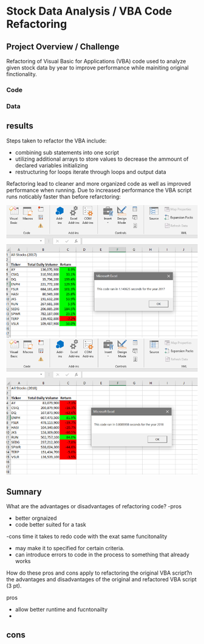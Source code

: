 # Stock Data Analysis / VBA Code Refactoring  


## Project Overview / Challenge  
Refactoring of Visual Basic for Applications (VBA) code used to analyze given stock data by year to improve performance while mainiting original finctionality. 

### Code 

### Data


## results 

Steps taken to refactor the VBA include: 
- combining sub statements into one script 
- utilizing additional arrays to store values to decrease the ammount of declared variables initializing 
- restructuring for loops iterate through loops and output data

Refactoring lead to cleaner and more organized code as well as improved performance when running. 
Due to increased performance the VBA script runs noticably faster than before refarctoring: 

![refactor_2017](https://github.com/DonnieData/stock-analysis/blob/main/Resources/VBA_Challenge_2017.png)
![refactor 2018](https://github.com/DonnieData/stock-analysis/blob/main/Resources/VBA_Challenge_2018.png)
## Sumnary 

What are the advantages or disadvantages of refactoring code?
-pros
- better orgnaized 
- code better suited for a task 

-cons 
time it takes to redo code with the exat same funcitonality 
- may make it to specified for certain criteria.
- can introduce errors to code in the process to something that already works 

How do these pros and cons apply to refactoring the original VBA script?n the advantages and disadvantages of the original and refactored VBA script (3 pt).

pros 
- allow better runtime and fucntonailty 
- 

cons 
- 
